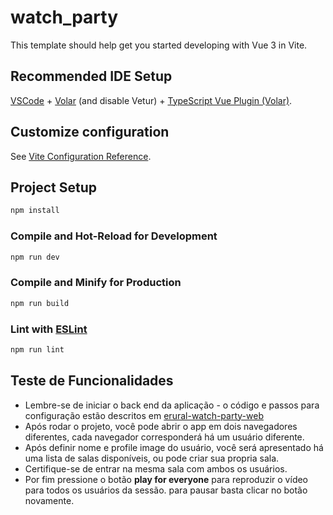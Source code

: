 # watch_party

This template should help get you started developing with Vue 3 in Vite.

## Recommended IDE Setup

[VSCode](https://code.visualstudio.com/) + [Volar](https://marketplace.visualstudio.com/items?itemName=Vue.volar) (and disable Vetur) + [TypeScript Vue Plugin (Volar)](https://marketplace.visualstudio.com/items?itemName=Vue.vscode-typescript-vue-plugin).

## Customize configuration

See [Vite Configuration Reference](https://vitejs.dev/config/).

## Project Setup

```sh
npm install
```

### Compile and Hot-Reload for Development

```sh
npm run dev
```

### Compile and Minify for Production

```sh
npm run build
```

### Lint with [ESLint](https://eslint.org/)

```sh
npm run lint
```
## Teste de Funcionalidades
- Lembre-se de iniciar o back end da aplicação - o código e passos para configuração estão descritos em [erural-watch-party-web](https://github.com/Vitor-M/erural-watch-party-web/)
- Após rodar o projeto, você pode abrir o app em dois navegadores diferentes, cada navegador corresponderá há um usuário diferente.
- Após definir nome e profile image do usuário, você será apresentado há uma lista de salas disponíveis, ou pode criar sua propria sala.
- Certifique-se de entrar na mesma sala com ambos os usuários.
- Por fim pressione o botão **play for everyone** para reproduzir o vídeo para todos os usuários da sessão. para pausar basta clicar no botão novamente. 
